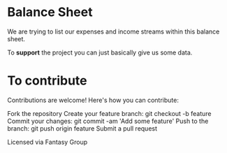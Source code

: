 # Balance Sheet

We are trying to list our expenses and income streams
within this balance sheet.

To **support** the project you can just basically
give us some data.

# To contribute 

Contributions are welcome! Here's how you can contribute:

Fork the repository
Create your feature branch: git checkout -b feature
Commit your changes: git commit -am 'Add some feature'
Push to the branch: git push origin feature
Submit a pull request

Licensed via Fantasy Group
